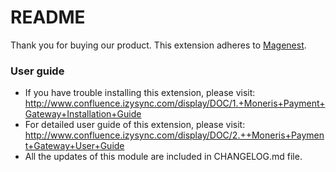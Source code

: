 # README
Thank you for buying our product.
This extension adheres to [Magenest](https://store.magenest.com/).

### User guide
- If you have trouble installing this extension, please visit: http://www.confluence.izysync.com/display/DOC/1.+Moneris+Payment+Gateway+Installation+Guide
- For detailed user guide of this extension, please visit: http://www.confluence.izysync.com/display/DOC/2.++Moneris+Payment+Gateway+User+Guide
- All the updates of this module are included in CHANGELOG.md file.